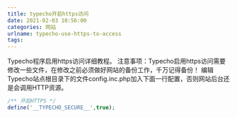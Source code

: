 ```yaml
---
title: typecho开启https访问
date: 2021-02-03 10:56:00
categories: 网站
urlname: typecho-use-https-to-access
tags:
---
```

<!--markdown-->
Typecho程序启用https访问详细教程。
注意事项：Typecho启用https访问需要修改一些文件，在修改之前必须做好网站的备份工作，千万记得备份！
编辑Typecho站点根目录下的文件config.inc.php加入下面一行配置，否则网站后台还是会调用HTTP资源。

```php
/** 开启HTTPS */
define('__TYPECHO_SECURE__',true);
```
